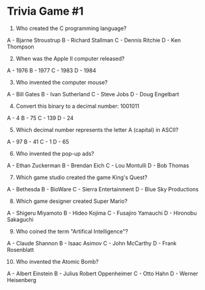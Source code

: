 # Trivia Game #1

1. Who created the C programming language?

A - Bjarne Stroustrup
B - Richard Stallman
C - Dennis Ritchie
D - Ken Thompson

2. When was the Apple II computer released?

A - 1976
B - 1977
C - 1983
D - 1984

3. Who invented the computer mouse?

A - Bill Gates
B - Ivan Sutherland
C - Steve Jobs
D - Doug Engelbart

4. Convert this binary to a decimal number: 1001011

A - 4
B - 75
C - 139
D - 24

5. Which decimal number represents the letter A (capital) in ASCII?

A - 97
B - 41
C - 1
D - 65

6. Who invented the pop-up ads?

A - Ethan Zuckerman
B - Brendan Eich
C - Lou Montulli
D - Bob Thomas

7. Which game studio created the game King's Quest?

A - Bethesda
B - BioWare
C - Sierra Entertainment
D - Blue Sky Productions

8. Which game designer created Super Mario?

A - Shigeru Miyamoto
B - Hideo Kojima
C - Fusajiro Yamauchi
D - Hironobu Sakaguchi

9. Who coined the term "Artifical Intelligence"?

A - Claude Shannon
B - Isaac Asimov
C - John McCarthy
D - Frank Rosenblatt

10. Who invented the Atomic Bomb?

A - Albert Einstein
B - Julius Robert Oppenheimer
C - Otto Hahn
D - Werner Heisenberg